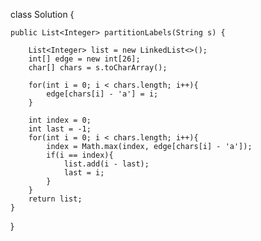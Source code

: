 class Solution {
    
    public List<Integer> partitionLabels(String s) {
        
        List<Integer> list = new LinkedList<>();
        int[] edge = new int[26];
        char[] chars = s.toCharArray();
        
        for(int i = 0; i < chars.length; i++){
            edge[chars[i] - 'a'] = i;            
        }
        
        int index = 0;
        int last = -1;
        for(int i = 0; i < chars.length; i++){
            index = Math.max(index, edge[chars[i] - 'a']);
            if(i == index){
                list.add(i - last);
                last = i;
            }
        }
        return list;
    }
}